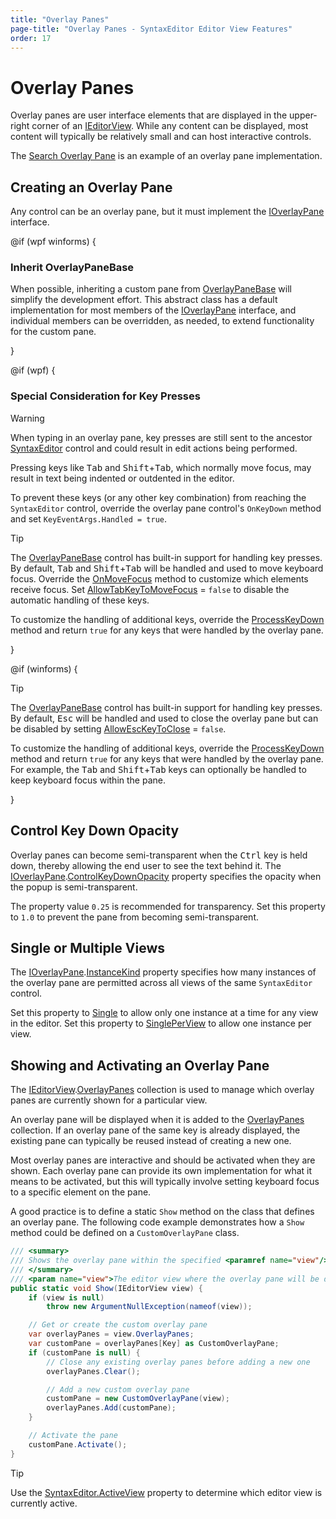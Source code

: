 ```yaml
---
title: "Overlay Panes"
page-title: "Overlay Panes - SyntaxEditor Editor View Features"
order: 17
---
```

# Overlay Panes

Overlay panes are user interface elements that are displayed in the upper-right corner of an [IEditorView](xref:@ActiproUIRoot.Controls.SyntaxEditor.IEditorView).  While any content can be displayed, most content will typically be relatively small and can host interactive controls.

The [Search Overlay Pane](../searching/search-overlay-pane.md) is an example of an overlay pane implementation.

## Creating an Overlay Pane

Any control can be an overlay pane, but it must implement the [IOverlayPane](xref:@ActiproUIRoot.Controls.SyntaxEditor.IOverlayPane) interface.

@if (wpf winforms) {

### Inherit OverlayPaneBase

When possible, inheriting a custom pane from [OverlayPaneBase](xref:@ActiproUIRoot.Controls.SyntaxEditor.Implementation.OverlayPaneBase) will simplify the development effort. This abstract class has a default implementation for most members of the [IOverlayPane](xref:@ActiproUIRoot.Controls.SyntaxEditor.IOverlayPane) interface, and individual members can be overridden, as needed, to extend functionality for the custom pane.

}

@if (wpf) {

### Special Consideration for Key Presses

> [!WARNING]
> When typing in an overlay pane, key presses are still sent to the ancestor [SyntaxEditor](xref:@ActiproUIRoot.Controls.SyntaxEditor.SyntaxEditor) control and could result in edit actions being performed.

Pressing keys like <kbd>Tab</kbd> and <kbd>Shift</kbd>+<kbd>Tab</kbd>, which normally move focus, may result in text being indented or outdented in the editor.

To prevent these keys (or any other key combination) from reaching the `SyntaxEditor` control, override the overlay pane control's `OnKeyDown` method and set `KeyEventArgs.Handled = true`.

> [!TIP]
> The [OverlayPaneBase](xref:@ActiproUIRoot.Controls.SyntaxEditor.OverlayPaneBase) control has built-in support for handling key presses. By default, <kbd>Tab</kbd> and <kbd>Shift</kbd>+<kbd>Tab</kbd> will be handled and used to move keyboard focus. Override the [OnMoveFocus](xref:@ActiproUIRoot.Controls.SyntaxEditor.OverlayPaneBase.OnMoveFocus) method to customize which elements receive focus.  Set [AllowTabKeyToMoveFocus](xref:@ActiproUIRoot.Controls.SyntaxEditor.OverlayPaneBase.AllowTabKeyToMoveFocus) = `false` to disable the automatic handling of these keys.
>
>To customize the handling of additional keys, override the [ProcessKeyDown](xref:@ActiproUIRoot.Controls.SyntaxEditor.OverlayPaneBase.ProcessKeyDown) method and return `true` for any keys that were handled by the overlay pane.

}

@if (winforms) {

> [!TIP]
> The [OverlayPaneBase](xref:@ActiproUIRoot.Controls.SyntaxEditor.Implementation.OverlayPaneBase) control has built-in support for handling key presses. By default, <kbd>Esc</kbd> will be handled and used to close the overlay pane but can be disabled by setting [AllowEscKeyToClose](xref:@ActiproUIRoot.Controls.SyntaxEditor.Implementation.OverlayPaneBase.AllowEscKeyToClose) = `false`.
>
>To customize the handling of additional keys, override the [ProcessKeyDown](xref:@ActiproUIRoot.Controls.SyntaxEditor.Implementation.OverlayPaneBase.ProcessKeyDown*) method and return `true` for any keys that were handled by the overlay pane.  For example, the <kbd>Tab</kbd> and <kbd>Shift</kbd>+<kbd>Tab</kbd> keys can optionally be handled to keep keyboard focus within the pane.

}

## Control Key Down Opacity

Overlay panes can become semi-transparent when the <kbd>Ctrl</kbd> key is held down, thereby allowing the end user to see the text behind it. The [IOverlayPane](xref:@ActiproUIRoot.Controls.SyntaxEditor.IOverlayPane).[ControlKeyDownOpacity](xref:@ActiproUIRoot.Controls.SyntaxEditor.IOverlayPane.ControlKeyDownOpacity) property specifies the opacity when the popup is semi-transparent.

The property value `0.25` is recommended for transparency. Set this property to `1.0` to prevent the pane from becoming semi-transparent.

## Single or Multiple Views

The [IOverlayPane](xref:@ActiproUIRoot.Controls.SyntaxEditor.IOverlayPane).[InstanceKind](xref:@ActiproUIRoot.Controls.SyntaxEditor.IOverlayPane.InstanceKind) property specifies how many instances of the overlay pane are permitted across all views of the same `SyntaxEditor` control.

Set this property to [Single](xref:@ActiproUIRoot.Controls.SyntaxEditor.OverlayPaneInstanceKind.Single) to allow only one instance at a time for any view in the editor.  Set this property to [SinglePerView](xref:@ActiproUIRoot.Controls.SyntaxEditor.OverlayPaneInstanceKind.SinglePerView) to allow one instance per view.

## Showing and Activating an Overlay Pane

The [IEditorView](xref:@ActiproUIRoot.Controls.SyntaxEditor.IEditorView).[OverlayPanes](xref:@ActiproUIRoot.Controls.SyntaxEditor.IEditorView.OverlayPanes) collection is used to manage which overlay panes are currently shown for a particular view.

An overlay pane will be displayed when it is added to the [OverlayPanes](xref:@ActiproUIRoot.Controls.SyntaxEditor.IEditorView.OverlayPanes) collection.  If an overlay pane of the same key is already displayed, the existing pane can typically be reused instead of creating a new one.

Most overlay panes are interactive and should be activated when they are shown.  Each overlay pane can provide its own implementation for what it means to be activated, but this will typically involve setting keyboard focus to a specific element on the pane.

A good practice is to define a static `Show` method on the class that defines an overlay pane. The following code example demonstrates how a `Show` method could be defined on a `CustomOverlayPane` class.


```csharp
/// <summary>
/// Shows the overlay pane within the specified <paramref name="view"/>.
/// </summary>
/// <param name="view">The editor view where the overlay pane will be displayed.</param>
public static void Show(IEditorView view) {
	if (view is null)
		throw new ArgumentNullException(nameof(view));

	// Get or create the custom overlay pane
	var overlayPanes = view.OverlayPanes;
	var customPane = overlayPanes[Key] as CustomOverlayPane;
	if (customPane is null) {
		// Close any existing overlay panes before adding a new one
		overlayPanes.Clear();

		// Add a new custom overlay pane
		customPane = new CustomOverlayPane(view);
		overlayPanes.Add(customPane);
	}

	// Activate the pane
	customPane.Activate();
}
```

> [!TIP]
> Use the [SyntaxEditor.ActiveView](xref:@ActiproUIRoot.Controls.SyntaxEditor.SyntaxEditor.ActiveView) property to determine which editor view is currently active.